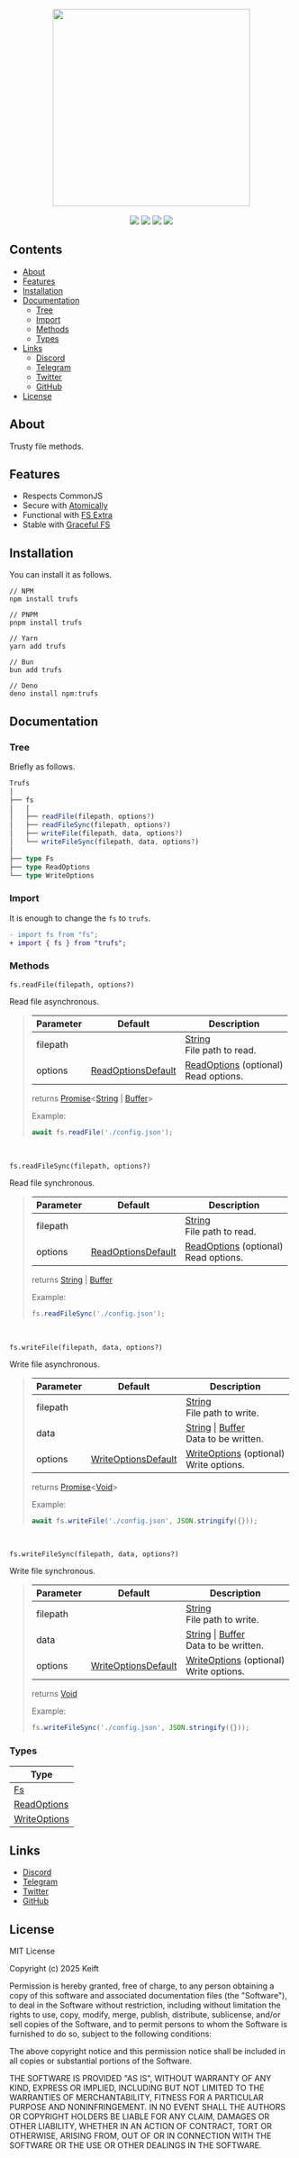 [String]: https://developer.mozilla.org/en-US/docs/Web/JavaScript/Reference/Global_Objects/String
[Number]: https://developer.mozilla.org/en-US/docs/Web/JavaScript/Reference/Global_Objects/Number
[Boolean]: https://developer.mozilla.org/en-US/docs/Web/JavaScript/Reference/Global_Objects/Boolean
[Date]: https://developer.mozilla.org/en-US/docs/Web/JavaScript/Reference/Global_Objects/Date
[Object]: https://developer.mozilla.org/en-US/docs/Web/JavaScript/Reference/Global_Objects/Object
[Array]: https://developer.mozilla.org/en-US/docs/Web/JavaScript/Reference/Global_Objects/Array
[Buffer]: https://developer.mozilla.org/en-US/docs/Web/JavaScript/Reference/Global_Objects/ArrayBuffer
[Function]: https://developer.mozilla.org/en-US/docs/Web/JavaScript/Reference/Global_Objects/Function
[Promise]: https://developer.mozilla.org/en-US/docs/Web/JavaScript/Reference/Global_Objects/Promise
[Void]: https://developer.mozilla.org/en-US/docs/Web/JavaScript/Reference/Global_Objects/Undefined
[ReadOptionsDefault]: https://github.com/fabiospampinato/atomically/blob/master/src/constants.ts#L15
[WriteOptionsDefault]: https://github.com/fabiospampinato/atomically/blob/master/src/constants.ts#L17
[Fs]: ./src/types/Fs.type.ts
[ReadOptions]: https://github.com/fabiospampinato/atomically/blob/master/src/types.ts#L16
[WriteOptions]: https://github.com/fabiospampinato/atomically/blob/master/src/types.ts#L22

<div align="center">
  <br/>
  <img src="https://i.ibb.co/JWCLvM2Q/unknown.png" width="350px"/>
  <br/>
  <br/>
  <img src="https://img.shields.io/npm/v/trufs?label=version&color=%23633BFF"/>
  <img src="https://img.shields.io/npm/l/trufs?label=license&color=%23633BFF"/>
  <img src="https://img.shields.io/npm/dt/trufs?label=downloads&color=%2300927F"/>
  <img src="https://img.shields.io/npm/unpacked-size/trufs?label=size&color=%2300927F"/>
</div>

## Contents

- [About](#about)
- [Features](#features)
- [Installation](#installation)
- [Documentation](#documentation)
  - [Tree](#tree)
  - [Import](#import)
  - [Methods](#methods)
  - [Types](#types)
- [Links](#links)
  - [Discord](https://discord.gg/keift)
  - [Telegram](https://t.me/keiftt)
  - [Twitter](https://x.com/keiftttt)
  - [GitHub](https://github.com/keift)
- [License](#license)

## About

Trusty file methods.

## Features

- Respects CommonJS
- Secure with [Atomically](https://github.com/fabiospampinato/atomically)
- Functional with [FS Extra](https://github.com/jprichardson/node-fs-extra)
- Stable with [Graceful FS](https://github.com/isaacs/node-graceful-fs)

## Installation

You can install it as follows.

```shell
// NPM
npm install trufs

// PNPM
pnpm install trufs

// Yarn
yarn add trufs

// Bun
bun add trufs

// Deno
deno install npm:trufs
```

## Documentation

### Tree

Briefly as follows.

```typescript
Trufs
│
├── fs
│   │
│   ├── readFile(filepath, options?)
│   ├── readFileSync(filepath, options?)
│   ├── writeFile(filepath, data, options?)
│   └── writeFileSync(filepath, data, options?)
│
├── type Fs
├── type ReadOptions
└── type WriteOptions
```

### Import

It is enough to change the `fs` to `trufs`.

```diff
- import fs from "fs";
+ import { fs } from "trufs";
```

### Methods

`fs.readFile(filepath, options?)`

Read file asynchronous.

> | Parameter | Default              | Description                                |
> | --------- | -------------------- | ------------------------------------------ |
> | filepath  |                      | [String]<br/>File path to read.            |
> | options   | [ReadOptionsDefault] | [ReadOptions] (optional)<br/>Read options. |
>
> returns [Promise]<[String] | [Buffer]>
>
> Example:
>
> ```typescript
> await fs.readFile('./config.json');
> ```

<br/>

`fs.readFileSync(filepath, options?)`

Read file synchronous.

> | Parameter | Default              | Description                                |
> | --------- | -------------------- | ------------------------------------------ |
> | filepath  |                      | [String]<br/>File path to read.            |
> | options   | [ReadOptionsDefault] | [ReadOptions] (optional)<br/>Read options. |
>
> returns [String] | [Buffer]
>
> Example:
>
> ```typescript
> fs.readFileSync('./config.json');
> ```

<br/>

`fs.writeFile(filepath, data, options?)`

Write file asynchronous.

> | Parameter | Default               | Description                                  |
> | --------- | --------------------- | -------------------------------------------- |
> | filepath  |                       | [String]<br/>File path to write.             |
> | data      |                       | [String] \| [Buffer]<br/>Data to be written. |
> | options   | [WriteOptionsDefault] | [WriteOptions] (optional)<br/>Write options. |
>
> returns [Promise]<[Void]>
>
> Example:
>
> ```typescript
> await fs.writeFile('./config.json', JSON.stringify({}));
> ```

<br/>

`fs.writeFileSync(filepath, data, options?)`

Write file synchronous.

> | Parameter | Default               | Description                                  |
> | --------- | --------------------- | -------------------------------------------- |
> | filepath  |                       | [String]<br/>File path to write.             |
> | data      |                       | [String] \| [Buffer]<br/>Data to be written. |
> | options   | [WriteOptionsDefault] | [WriteOptions] (optional)<br/>Write options. |
>
> returns [Void]
>
> Example:
>
> ```typescript
> fs.writeFileSync('./config.json', JSON.stringify({}));
> ```

### Types

| Type           |
| -------------- |
| [Fs]           |
| [ReadOptions]  |
| [WriteOptions] |

## Links

- [Discord](https://discord.gg/keift)
- [Telegram](https://t.me/keiftt)
- [Twitter](https://x.com/keiftttt)
- [GitHub](https://github.com/keift)

## License

MIT License

Copyright (c) 2025 Keift

Permission is hereby granted, free of charge, to any person obtaining a copy of this software and associated documentation files (the "Software"), to deal in the Software without restriction, including without limitation the rights to use, copy, modify, merge, publish, distribute, sublicense, and/or sell copies of the Software, and to permit persons to whom the Software is furnished to do so, subject to the following conditions:

The above copyright notice and this permission notice shall be included in all copies or substantial portions of the Software.

THE SOFTWARE IS PROVIDED "AS IS", WITHOUT WARRANTY OF ANY KIND, EXPRESS OR IMPLIED, INCLUDING BUT NOT LIMITED TO THE WARRANTIES OF MERCHANTABILITY, FITNESS FOR A PARTICULAR PURPOSE AND NONINFRINGEMENT. IN NO EVENT SHALL THE AUTHORS OR COPYRIGHT HOLDERS BE LIABLE FOR ANY CLAIM, DAMAGES OR OTHER LIABILITY, WHETHER IN AN ACTION OF CONTRACT, TORT OR OTHERWISE, ARISING FROM, OUT OF OR IN CONNECTION WITH THE SOFTWARE OR THE USE OR OTHER DEALINGS IN THE SOFTWARE.
